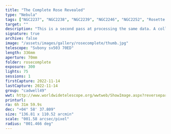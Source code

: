 ```yaml
---
title: "The Complete Rose Revealed"
type: "Nebula"
tags: ["NGC2237", "NGC2238", "NGC2239", "NGC2246", "NGC2252", "Rosette A", "Rosette B", "Rosette Nebula", "The star 12 Mon"]
target: ""
description: "This is a second pass at processing the same data. A collection of long exposures combined with a powerful filter and some post-processing reveals the intricate structure and detail of the Rosette Nebula in three dimensions. An oxygen rich core is bathed in blue light that ionizes the dust and gas surrounding the core and causes it to radiate reddish hygroden alpha. Tentrils of dust snake across the opening as the edges fade into the canopy of stars."
signature: true
archive: false
image: "/assets/images/gallery/rosecomplete/thumb.jpg"
telescope: "Svbony sv503 70ED"
length: 336mm
aperture: 70mm
folder: rosecomplete
exposure: 300
lights: 75
sessions: 1
firstCapture: 2022-11-14
lastCapture: 2022-11-14
group: "cadwell49"
wwt: http://www.worldwidetelescope.org/wwtweb/ShowImage.aspx?reverseparity=False&scale=1.578823&name=rosecomplete.jpg&imageurl=https://deepskyworkflows.com/assets/images/gallery/rosecomplete/rosecomplete.jpg&credits=Jeremy+Likness+at+DeepSkyWorkflows.com&creditsUrl=&ra=98.240334&dec=5.073447&x=2223.4&y=2553.1&rotation=-151.50&thumb=https://deepskyworkflows.com/assets/images/gallery/rosecomplete/thumb.jpg
printurl: 
ra: 6h 31m 59.9s
dec: "+04° 58' 37.809"
size: "136.81 x 110.52 arcmin"
scale: "001.58 arcsec/pixel"
radius: "001.466 deg"
---
```

